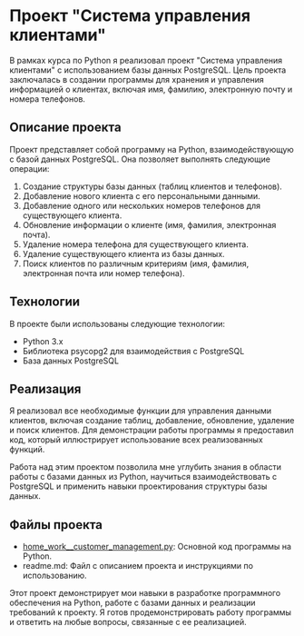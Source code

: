 # Проект "Система управления клиентами"

В рамках курса по Python я реализовал проект "Система управления клиентами" с использованием базы данных PostgreSQL. Цель проекта заключалась в создании программы для хранения и управления информацией о клиентах, включая имя, фамилию, электронную почту и номера телефонов.

## Описание проекта

Проект представляет собой программу на Python, взаимодействующую с базой данных PostgreSQL. Она позволяет выполнять следующие операции:

1. Создание структуры базы данных (таблиц клиентов и телефонов).
2. Добавление нового клиента с его персональными данными.
3. Добавление одного или нескольких номеров телефонов для существующего клиента.
4. Обновление информации о клиенте (имя, фамилия, электронная почта).
5. Удаление номера телефона для существующего клиента.
6. Удаление существующего клиента из базы данных.
7. Поиск клиентов по различным критериям (имя, фамилия, электронная почта или номер телефона).

## Технологии

В проекте были использованы следующие технологии:

- Python 3.x
- Библиотека psycopg2 для взаимодействия с PostgreSQL
- База данных PostgreSQL

## Реализация

Я реализовал все необходимые функции для управления данными клиентов, включая создание таблиц, добавление, обновление, удаление и поиск клиентов. Для демонстрации работы программы я предоставил код, который иллюстрирует использование всех реализованных функций.

Работа над этим проектом позволила мне углубить знания в области работы с базами данных из Python, научиться взаимодействовать с PostgreSQL и применить навыки проектирования структуры базы данных.

## Файлы проекта

- [home_work__customer_management.py](home_work__customer_management.py): Основной код программы на Python.
- readme.md: Файл с описанием проекта и инструкциями по использованию.

Этот проект демонстрирует мои навыки в разработке программного обеспечения на Python, работе с базами данных и реализации требований к проекту. Я готов продемонстрировать работу программы и ответить на любые вопросы, связанные с ее реализацией.